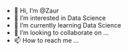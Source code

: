 - 👋 Hi, I’m @Zaur
- 👀 I’m interested in Data Science
- 🌱 I’m currently learning Data Science
- 💞️ I’m looking to collaborate on ...
- 📫 How to reach me ...

<!---
Zauris/Zauris is a ✨ special ✨ repository because its `README.md` (this file) appears on your GitHub profile.
You can click the Preview link to take a look at your changes.
--->
